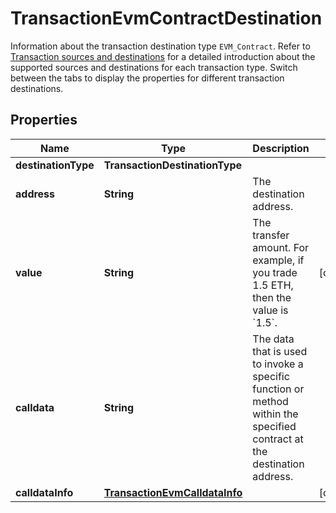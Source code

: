 

# TransactionEvmContractDestination

Information about the transaction destination type `EVM_Contract`. Refer to [Transaction sources and destinations](https://www.cobo.com/developers/v2/guides/transactions/sources-and-destinations) for a detailed introduction about the supported sources and destinations for each transaction type.  Switch between the tabs to display the properties for different transaction destinations. 

## Properties

| Name | Type | Description | Notes |
|------------ | ------------- | ------------- | -------------|
|**destinationType** | **TransactionDestinationType** |  |  |
|**address** | **String** | The destination address. |  |
|**value** | **String** | The transfer amount. For example, if you trade 1.5 ETH, then the value is &#x60;1.5&#x60;.  |  [optional] |
|**calldata** | **String** | The data that is used to invoke a specific function or method within the specified contract at the destination address.  |  |
|**calldataInfo** | [**TransactionEvmCalldataInfo**](TransactionEvmCalldataInfo.md) |  |  [optional] |



